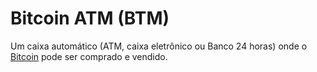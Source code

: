 # Bitcoin ATM (BTM)

Um caixa automático (ATM, caixa eletrônico ou Banco 24 horas) onde o [Bitcoin](Bitcoin.md) pode ser comprado e vendido. 

